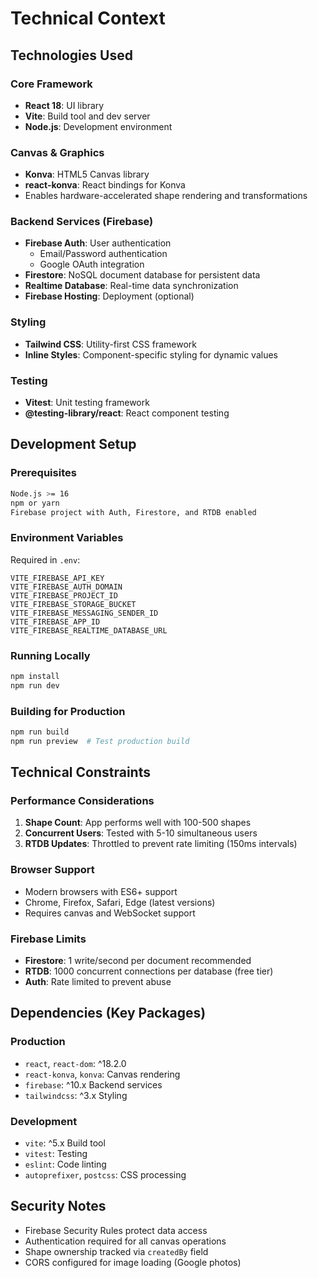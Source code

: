 # Technical Context

## Technologies Used

### Core Framework
- **React 18**: UI library
- **Vite**: Build tool and dev server
- **Node.js**: Development environment

### Canvas & Graphics
- **Konva**: HTML5 Canvas library
- **react-konva**: React bindings for Konva
- Enables hardware-accelerated shape rendering and transformations

### Backend Services (Firebase)
- **Firebase Auth**: User authentication
  - Email/Password authentication
  - Google OAuth integration
- **Firestore**: NoSQL document database for persistent data
- **Realtime Database**: Real-time data synchronization
- **Firebase Hosting**: Deployment (optional)

### Styling
- **Tailwind CSS**: Utility-first CSS framework
- **Inline Styles**: Component-specific styling for dynamic values

### Testing
- **Vitest**: Unit testing framework
- **@testing-library/react**: React component testing

## Development Setup

### Prerequisites
```bash
Node.js >= 16
npm or yarn
Firebase project with Auth, Firestore, and RTDB enabled
```

### Environment Variables
Required in `.env`:
```
VITE_FIREBASE_API_KEY
VITE_FIREBASE_AUTH_DOMAIN
VITE_FIREBASE_PROJECT_ID
VITE_FIREBASE_STORAGE_BUCKET
VITE_FIREBASE_MESSAGING_SENDER_ID
VITE_FIREBASE_APP_ID
VITE_FIREBASE_REALTIME_DATABASE_URL
```

### Running Locally
```bash
npm install
npm run dev
```

### Building for Production
```bash
npm run build
npm run preview  # Test production build
```

## Technical Constraints

### Performance Considerations
1. **Shape Count**: App performs well with 100-500 shapes
2. **Concurrent Users**: Tested with 5-10 simultaneous users
3. **RTDB Updates**: Throttled to prevent rate limiting (150ms intervals)

### Browser Support
- Modern browsers with ES6+ support
- Chrome, Firefox, Safari, Edge (latest versions)
- Requires canvas and WebSocket support

### Firebase Limits
- **Firestore**: 1 write/second per document recommended
- **RTDB**: 1000 concurrent connections per database (free tier)
- **Auth**: Rate limited to prevent abuse

## Dependencies (Key Packages)

### Production
- `react`, `react-dom`: ^18.2.0
- `react-konva`, `konva`: Canvas rendering
- `firebase`: ^10.x Backend services
- `tailwindcss`: ^3.x Styling

### Development
- `vite`: ^5.x Build tool
- `vitest`: Testing
- `eslint`: Code linting
- `autoprefixer`, `postcss`: CSS processing

## Security Notes
- Firebase Security Rules protect data access
- Authentication required for all canvas operations
- Shape ownership tracked via `createdBy` field
- CORS configured for image loading (Google photos)

